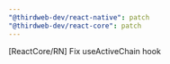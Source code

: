 ```yaml
---
"@thirdweb-dev/react-native": patch
"@thirdweb-dev/react-core": patch
---
```


[ReactCore/RN] Fix useActiveChain hook

